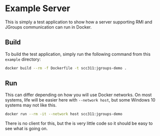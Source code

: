 # Example Server

This is simply a test application to show how a server supporting RMI and JGroups communication can run in Docker.

## Build

To build the test application, simply run the following command from this `example` directory:

```bash
docker build --rm -f Dockerfile -t scc311:jgroups-demo .
```

## Run

This can differ depending on how you will use Docker networks. On most systems, life will be easier here with `--network host`, but some Windows 10 systems may not like this.

```bash
docker run --rm -it --network host scc311:jgroups-demo
```

There is no client for this, but the is very little code so it should be easy to see what is going on.
